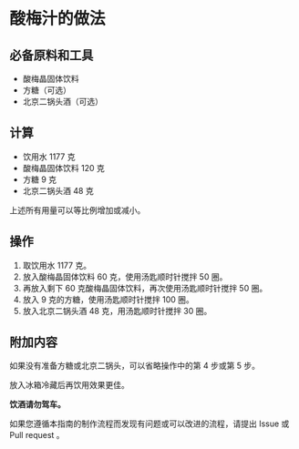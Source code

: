 # 酸梅汁的做法

## 必备原料和工具

- 酸梅晶固体饮料
- 方糖（可选）
- 北京二锅头酒（可选）

## 计算

- 饮用水 1177 克
- 酸梅晶固体饮料 120 克
- 方糖 9 克
- 北京二锅头酒 48 克

上述所有用量可以等比例增加或减小。

## 操作

1. 取饮用水 1177 克。
2. 放入酸梅晶固体饮料 60 克，使用汤匙顺时针搅拌 50 圈。
3. 再放入剩下 60 克酸梅晶固体饮料，再次使用汤匙顺时针搅拌 50 圈。
4. 放入 9 克的方糖，使用汤匙顺时针搅拌 100 圈。
5. 放入北京二锅头酒 48 克，用汤匙顺时针搅拌 30 圈。

## 附加内容

如果没有准备方糖或北京二锅头，可以省略操作中的第 4 步或第 5 步。

放入冰箱冷藏后再饮用效果更佳。

**饮酒请勿驾车。**

如果您遵循本指南的制作流程而发现有问题或可以改进的流程，请提出 Issue 或 Pull request 。
